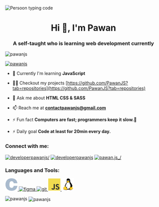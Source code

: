 <img src="https://static.dribbble.com/users/730703/screenshots/6581243/avento.gif" align ="Center" alt ="Persoon typing code">

<h1 align="center">Hi 👋, I'm Pawan</h1>
<h3 align="center">A self-taught who is learning web development currently</h3>

<p align="left"> <img src="https://komarev.com/ghpvc/?username=pawanjs&label=Profile%20views&color=0e75b6&style=flat" alt="pawanjs" /> </p>

<p align="left"> <a href="https://github.com/ryo-ma/github-profile-trophy"><img src="https://github-profile-trophy.vercel.app/?username=pawanjs" alt="pawanjs" /></a> </p>

- 🌱 Currently I'm learning **JavaScript**

- 👨‍💻 Checkout my projects [https://github.com/PawanJS?tab=repositories](https://github.com/PawanJS?tab=repositories)

- 💬 Ask me about **HTML CSS & SASS**

- 📫 Reach me at **contactpawanjs@gmail.com**

- ⚡ Fun fact **Computers are fast; programmers keep it slow.🤣**

- ⚡ Daily goal **Code at least for 20min every day.**

<h3 align="left">Connect with me:</h3>
<p align="left">
<a href="https://linkedin.com/in/developerpawanjs/" target="blank"><img align="center" src="https://cdn.jsdelivr.net/npm/simple-icons@3.0.1/icons/linkedin.svg" alt="developerpawanjs/" height="30" width="40" /></a>
<a href="https://fb.com/developerpawanjs" target="blank"><img align="center" src="https://cdn.jsdelivr.net/npm/simple-icons@3.0.1/icons/facebook.svg" alt="developerpawanjs" height="30" width="40" /></a>
<a href="https://instagram.com/pawan.js_/" target="blank"><img align="center" src="https://cdn.jsdelivr.net/npm/simple-icons@3.0.1/icons/instagram.svg" alt="pawan.js_/" height="30" width="40" /></a>
</p>

<h3 align="left">Languages and Tools:</h3>
<p align="left"> <a href="https://www.cprogramming.com/" target="_blank"> <img src="https://raw.githubusercontent.com/devicons/devicon/master/icons/c/c-original.svg" alt="c" width="40" height="40"/> </a> <a href="https://www.figma.com/" target="_blank"> <img src="https://www.vectorlogo.zone/logos/figma/figma-icon.svg" alt="figma" width="40" height="40"/> </a> <a href="https://git-scm.com/" target="_blank"> <img src="https://www.vectorlogo.zone/logos/git-scm/git-scm-icon.svg" alt="git" width="40" height="40"/> </a> <a href="https://developer.mozilla.org/en-US/docs/Web/JavaScript" target="_blank"> <img src="https://raw.githubusercontent.com/devicons/devicon/master/icons/javascript/javascript-original.svg" alt="javascript" width="40" height="40"/> </a> <a href="https://www.linux.org/" target="_blank"> <img src="https://raw.githubusercontent.com/devicons/devicon/master/icons/linux/linux-original.svg" alt="linux" width="40" height="40"/> </a> </p>

<p><img align="left" src="https://github-readme-stats.vercel.app/api/top-langs?username=pawanjs&show_icons=true&locale=en&layout=compact" alt="pawanjs" /></p>

<p>&nbsp;<img align="center" src="https://github-readme-stats.vercel.app/api?username=pawanjs&show_icons=true&locale=en" alt="pawanjs" /></p>
